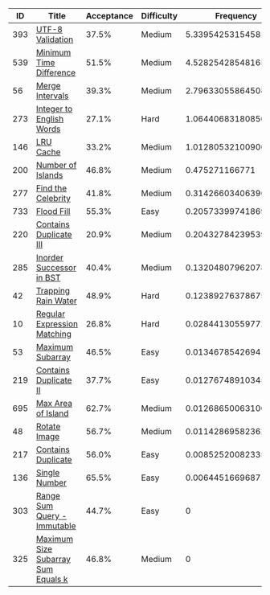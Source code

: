 |ID|Title|Acceptance|Difficulty|Frequency|
|----|-----|----|---|---|
|393|[UTF-8 Validation]( https://leetcode.com/problems/utf-8-validation)|37.5%|Medium|5.339542531545812|
|539|[Minimum Time Difference]( https://leetcode.com/problems/minimum-time-difference)|51.5%|Medium|4.5282542854816565|
|56|[Merge Intervals]( https://leetcode.com/problems/merge-intervals)|39.3%|Medium|2.7963305586450815|
|273|[Integer to English Words]( https://leetcode.com/problems/integer-to-english-words)|27.1%|Hard|1.064406831808506|
|146|[LRU Cache]( https://leetcode.com/problems/lru-cache)|33.2%|Medium|1.0128053210090022|
|200|[Number of Islands]( https://leetcode.com/problems/number-of-islands)|46.8%|Medium|0.475271166771|
|277|[Find the Celebrity]( https://leetcode.com/problems/find-the-celebrity)|41.8%|Medium|0.3142660340639637|
|733|[Flood Fill]( https://leetcode.com/problems/flood-fill)|55.3%|Easy|0.20573399741869788|
|220|[Contains Duplicate III]( https://leetcode.com/problems/contains-duplicate-iii)|20.9%|Medium|0.20432784239539936|
|285|[Inorder Successor in BST]( https://leetcode.com/problems/inorder-successor-in-bst)|40.4%|Medium|0.13204807962078746|
|42|[Trapping Rain Water]( https://leetcode.com/problems/trapping-rain-water)|48.9%|Hard|0.12389276378675394|
|10|[Regular Expression Matching]( https://leetcode.com/problems/regular-expression-matching)|26.8%|Hard|0.02844130559772196|
|53|[Maximum Subarray]( https://leetcode.com/problems/maximum-subarray)|46.5%|Easy|0.013467854269413949|
|219|[Contains Duplicate II]( https://leetcode.com/problems/contains-duplicate-ii)|37.7%|Easy|0.01276748910345265|
|695|[Max Area of Island]( https://leetcode.com/problems/max-area-of-island)|62.7%|Medium|0.012686500631003836|
|48|[Rotate Image]( https://leetcode.com/problems/rotate-image)|56.7%|Medium|0.011428695823622754|
|217|[Contains Duplicate]( https://leetcode.com/problems/contains-duplicate)|56.0%|Easy|0.008525200823359648|
|136|[Single Number]( https://leetcode.com/problems/single-number)|65.5%|Easy|0.006445166968713385|
|303|[Range Sum Query - Immutable]( https://leetcode.com/problems/range-sum-query-immutable)|44.7%|Easy|0|
|325|[Maximum Size Subarray Sum Equals k]( https://leetcode.com/problems/maximum-size-subarray-sum-equals-k)|46.8%|Medium|0|
